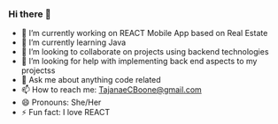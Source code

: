 ### Hi there 👋

- 🔭 I’m currently working on REACT Mobile App based on Real Estate
- 🌱 I’m currently learning Java 
- 👯 I’m looking to collaborate on projects using backend technologies
- 🤔 I’m looking for help with implementing back end aspects to my projectss
- 💬 Ask me about anything code related
- 📫 How to reach me: TajanaeCBoone@gmail.com
- 😄 Pronouns: She/Her
- ⚡ Fun fact: I love REACT
